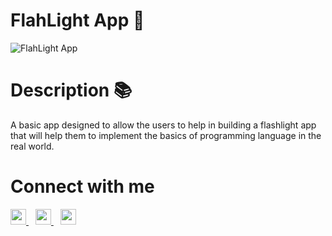 # FlahLight App 📸

![FlahLight App]( https://socialify.git.ci/msaini0r/FlashLight-App/image?description=1&descriptionEditable=&font=KoHo&language=1&owner=1&pattern=Brick%20Wall&theme=Dark)


# Description 📚

A basic app designed to allow the users to help in building a flashlight app that will help them to implement the basics of programming language in the real world.

# Connect with me
  <a href="https://twitter.com/msaini0r">
    <img width="25px" src="https://www.vectorlogo.zone/logos/twitter/twitter-official.svg" />
  </a>&ensp;
  <a href="https://www.linkedin.com/in/msaini0r/">
    <img width="25px" src="https://www.vectorlogo.zone/logos/linkedin/linkedin-icon.svg" />
  </a>&ensp;
  <a href="mailto:emersonpess011108@gmail.com?"><img width="25px" src="https://www.vectorlogo.zone/logos/gmail/gmail-icon.svg"/></a>
